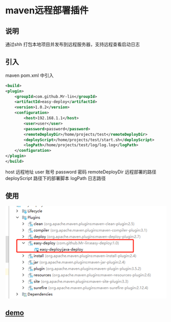 # maven远程部署插件

## 说明
通过shh 打包本地项目并发布到远程服务器，支持远程查看启动日志

## 引入

maven pom.xml 中引入

```xml
<build>
<plugin>
    <groupId>com.github.Mr-lin</groupId>
    <artifactId>easy-deploy</artifactId>
    <version>1.0.2</version>
    <configuration>
        <host>192.168.1.1</host>
        <user>user</user>
        <password>password</password>
        <remoteDeployDir>/home/projects/test</remoteDeployDir>
        <deployScript>/home/projects/test/start.sh</deployScript>
        <logPath>/home/projects/test/log/log.log</logPath>
    </configuration>
</plugin>
</build>

```

host 远程地址 user 账号 password 密码 remoteDeployDir 远程部署的路径 deployScript 路径下的部署脚本 logPath 日志路径

## 使用

![](img/1.jpg)

## [demo](https://github.com/Mr-lin/easydeploydemo)